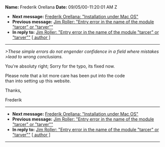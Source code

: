 **Name:** Frederik Orellana
**Date:** 09/05/00-11:20:01 AM Z

  - **Next message:** [Frederik Orellana: "Installation under Mac
    OS"](0012.html)
  - **Previous message:** [Jim Roller: "Entry error in the name of the
    module "tarcer" or "tarver""](0010.html)
  - **In reply to:** [Jim Roller: "Entry error in the name of the module
    "tarcer" or "tarver""](0010.html)
    [[ author ]](author.html#11)

-----

*\>These simple errors do not engender confidence in a field where
mistakes*  
*\>lead to wrong conclusians.*  

You're absoluty right; Sorry for the typo, its fixed now.  

Please note that a lot more care has been put into the code  
than into setting up this website.  

Thanks,  

Frederik  

-----

  - **Next message:** [Frederik Orellana: "Installation under Mac
    OS"](0012.html)
  - **Previous message:** [Jim Roller: "Entry error in the name of the
    module "tarcer" or "tarver""](0010.html)
  - **In reply to:** [Jim Roller: "Entry error in the name of the module
    "tarcer" or "tarver""](0010.html)
    [[ author ]](author.html#11)

-----

